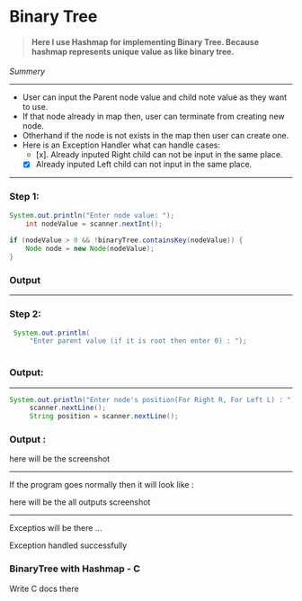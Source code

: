# Binary Tree 

>#### Here I use Hashmap for implementing Binary Tree. Because hashmap represents unique value as like binary tree.


_Summery_
___
* User can input the Parent node value and child note value as they want to use.
*  If that node already  in map then, user can terminate from creating new node.
* Otherhand if the node is not exists in the map then user can create one.
* Here is an Exception Handler what can handle cases:
     * [x]. Already inputed Right child can not be input in the same place.
    * [x] Already inputed Left child can not  input in the same place.
___

### Step 1:
```java
System.out.println("Enter node value: ");
    int nodeValue = scanner.nextInt();
            
if (nodeValue > 0 && !binaryTree.containsKey(nodeValue)) {
    Node node = new Node(nodeValue);
}

```
### Output

___

### Step 2:

```java
 System.out.println(
     "Enter parent value (if it is root then enter 0) : ");
    
```
### Output:

___

```java
System.out.println("Enter node's position(For Right R, For Left L) : ");
     scanner.nextLine();
     String position = scanner.nextLine();
```

### Output : 
 here will be the screenshot

___

If the program goes normally then it will look like :


here will be the all outputs screenshot 


____

Exceptios will be there ...

 Exception handled successfully





### BinaryTree with Hashmap - C
Write C docs there
